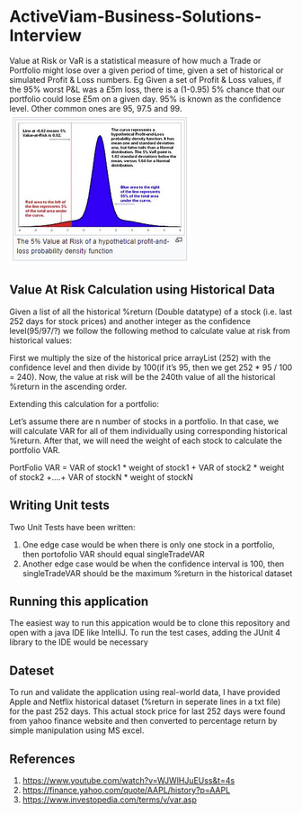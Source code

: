 # ActiveViam-Business-Solutions-Interview

Value at Risk or VaR is a statistical measure of how much a Trade or Portfolio might lose over a given period of time, given a set of historical or simulated Profit & Loss numbers.
Eg Given a set of Profit & Loss values, if the 95% worst P&L was a £5m loss, there is a (1-0.95)
5% chance that our portfolio could lose £5m on a given day. 95% is known as the confidence
level. Other common ones are 95, 97.5 and 99.
![Alt text](VAR.png?raw=true "Title")

## Value At Risk Calculation using Historical Data
Given a list of all the historical %return (Double datatype) of a stock (i.e. last 252 days for stock prices) and another integer as the confidence level(95/97/?) we follow the following method to calculate value at risk from historical values:

First we multiply the size of the historical price arrayList (252) with the confidence level and then divide by 100(if it’s 95, then we get 252 * 95 / 100 = 240). Now, the value at risk will be the 240th value of all the historical %return in the ascending order.

Extending this calculation for a portfolio:

Let’s assume there are n number of stocks in a portfolio. In that case, we will calculate VAR for all of them individually using corresponding historical %return. After that, we will need the weight of each stock to calculate the portfolio VAR.

PortFolio VAR = VAR of stock1 * weight of stock1 + VAR of stock2 * weight of stock2 +....+ VAR of stockN * weight of stockN

## Writing Unit tests
Two Unit Tests have been written:
1. One edge case would be when there is only one stock in a portfolio, then portofolio VAR should equal singleTradeVAR
2. Another edge case would be when the confidence interval is 100, then singleTradeVAR should be the maximum %return in the historical dataset

## Running this application
The easiest way to run this appication would be to clone this repository and open with a java IDE like IntelliJ. To run the test cases, adding the JUnit 4 library to the IDE would be necessary

## Dateset 
To run and validate the application using real-world data, I have provided Apple and Netflix historical dataset (%return in seperate lines in a txt file) for the past 252 days. This actual stock price for last 252 days were found from yahoo finance website and then converted to percentage return by simple manipulation using MS excel.

## References
1. https://www.youtube.com/watch?v=WJWlHJuEUss&t=4s
2. https://finance.yahoo.com/quote/AAPL/history?p=AAPL
3. https://www.investopedia.com/terms/v/var.asp
